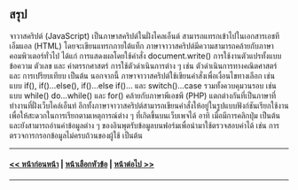 ## สรุป

จาวาสคริปต์ (JavaScript) เป็นภาษาสคริปต์ในฝั่งไคลเอ็นต์ สามารถแทรกเข้าไปในเอกสารเอชทีเอ็มแอล (HTML) โดยจะเขียนแทรกภายใต้แท็ก <SCRIPT>…</SCRIPT> ภาษาจาวาสคริปต์มีความสามารถคล้ายกับภาษาคอมพิวเตอร์ทั่วไป ได้แก่ การแสดงผลโดยใช้คำสั่ง document.write() การใช้งานตัวแปรทั้งแบบข้อความ ตัวเลข และ ค่าตรรกศาสตร์ การใช้ตัวดำเนินการต่าง ๆ เช่น ตัวดำเนินการทางคณิตศาสตร์ และ การเปรียบเทียบ เป็นต้น นอกจากนี้ ภาษาจาวาสคริปต์ใช้เขียนคำสั่งเพื่อเงื่อนไขทางเลือก เช่น แบบ if(), if()…else(), if()…else if()… และ switch()…case รวมทั้งควบคุมวนรอบ เช่น แบบ while() do…while() และ for() คล้ายกับภาษาพีเอชพี (PHP) แตกต่างกันที่เป็นภาษาที่ทำงานที่ฝั่งเว็บไคล์เอ็นท์ อีกทั้งภาษาจาวาสคริปต์สามารถเขียนคำสั่งให้อยู่ในรูปแบบฟังก์ชันเรียกใช้งานเพื่อให้สะดวกในการเรียกตามเหตุการณ์ต่าง ๆ ที่เกิดขึ้นบนเว็บเพจได้ อาทิ เมื่อมีการคลิกปุ่ม เป็นต้น และยังสามารถอ่านค่าข้อมูลต่าง ๆ ของอินพุตรับข้อมูลบนฟอร์มเพื่อนำมาใช้ตรวจสอบค่าได้ เช่น การตรวจการกรอกข้อมูลไม่ครบถ้วนของผู้ใช้ เป็นต้น

---
#### [<< หน้าก่อนหน้า](0704.md) | [หน้าเลือกหัวข้อ](README.md) | [หน้าต่อไป >>](0710.md)
---
